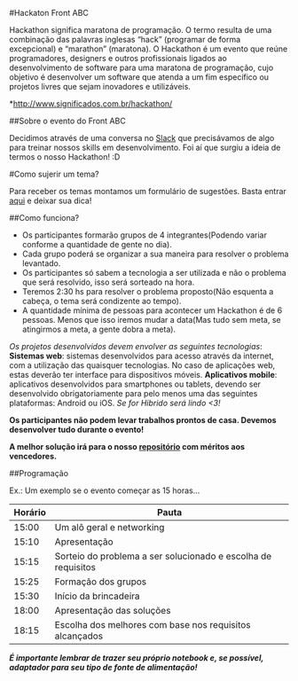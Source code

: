 #Hackaton Front ABC

Hackathon significa maratona de programação. O termo resulta de uma combinação das palavras inglesas “hack” (programar de forma excepcional) e “marathon” (maratona).
O Hackathon é um evento que reúne programadores, designers e outros profissionais ligados ao desenvolvimento de software para uma maratona de programação, cujo objetivo é desenvolver um software que atenda a um fim específico ou projetos livres que sejam inovadores e utilizáveis.

*http://www.significados.com.br/hackathon/

##Sobre o evento do Front ABC

Decidimos através de uma conversa no [Slack](https://goo.gl/forms/wMtmX4v934) que precisávamos de algo para treinar nossos skills em desenvolvimento. Foi aí que surgiu a ideia de termos o nosso Hackathon! :D

#Como sujerir um tema?

Para receber os temas montamos um formulário de sugestões. Basta entrar [aqui](goo.gl/forms/0JiQzc6YWu) e deixar sua dica!

##Como funciona?

- Os participantes formarão grupos de 4 integrantes(Podendo variar conforme a quantidade de gente no dia).
- Cada grupo poderá se organizar a sua maneira para resolver o problema levantado.
- Os participantes só sabem a tecnologia a ser utilizada e não o problema que será resolvido, isso será sorteado na hora.
- Teremos 2:30 hs para resolver o problema proposto(Não esquenta a cabeça, o tema será condizente ao tempo).
- A quantidade mínima de pessoas para acontecer um Hackathon é de 6 pessoas. Menos que isso iremos mudar a data(Mas tudo sem meta, se atingirmos a meta, a gente dobra a meta).

*Os projetos desenvolvidos devem envolver as seguintes tecnologias*:
**Sistemas web**: sistemas desenvolvidos para acesso através da internet, com a utilização das quaisquer tecnologias. No caso de aplicações web, estas deverão ter interface para dispositivos móveis.
**Aplicativos mobile**: aplicativos desenvolvidos para smartphones ou tablets, devendo ser desenvolvido obrigatoriamente para pelo menos uma das seguintes plataformas: Android ou iOS. *Se for Hibrido será lindo <3!*

**Os participantes não podem levar trabalhos prontos de casa. Devemos desenvolver tudo durante o evento!**

**A melhor solução irá para o nosso [repositório](https://github.com/front-abc/hackathon/tree/master/Champions) com méritos aos vencedores.**

##Programação

Ex.: Um exemplo se o evento começar as 15 horas...

| Horário | Pauta |
|--------|--------|
| 15:00 | Um alô geral e networking |
| 15:10 | Apresentação |
| 15:15 | Sorteio do problema a ser solucionado e escolha de requisitos |
| 15:25 | Formação dos grupos |
| 15:30 | Início da brincadeira |
| 18:00 | Apresentação das soluções |
| 18:15 | Escolha dos melhores com base nos requisitos alcançados |

***É importante lembrar de trazer seu próprio notebook e, se possível, adaptador para seu tipo de fonte de alimentação!***
